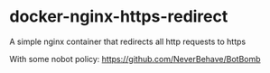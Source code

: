 docker-nginx-https-redirect
===========================

A simple nginx container that redirects all http requests to https

With some nobot policy: https://github.com/NeverBehave/BotBomb
